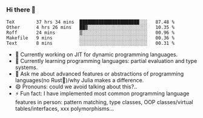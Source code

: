 
### Hi there 👋

<!--START_SECTION:waka-->
```text
TeX        37 hrs 34 mins  ██████████████████████░░░   87.48 % 
Other      4 hrs 26 mins   ██▓░░░░░░░░░░░░░░░░░░░░░░   10.35 % 
Roff       24 mins         ▒░░░░░░░░░░░░░░░░░░░░░░░░   00.96 % 
Makefile   9 mins          ░░░░░░░░░░░░░░░░░░░░░░░░░   00.36 % 
Text       8 mins          ░░░░░░░░░░░░░░░░░░░░░░░░░   00.31 % 
```
<!--END_SECTION:waka-->

- 🔭 Currently working on JIT for dynamic programming languages.
- 🌱 Currently learning programming languages: partial evaluation and type systems.
- 💬 Ask me about advanced features or abstractions of programming languages(no Rust🤔)/why Julia makes a difference.
- 😄 Pronouns: could we avoid talking about this?..
- ⚡ Fun fact: I have implemented most common programming language features in person: pattern matching, type classes, OOP classes/virtual tables/interfaces, xxx polymorphisms...

<!--
**thautwarm/thautwarm** is a ✨ _special_ ✨ repository because its `README.md` (this file) appears on your GitHub profile.

Here are some ideas to get you started:

- 🔭 I’m currently working on ...
- 🌱 I’m currently learning ...
- 👯 I’m looking to collaborate on ...
- 🤔 I’m looking for help with ...
- 💬 Ask me about ...
- 📫 How to reach me: ...
- 😄 Pronouns: ...
- ⚡ Fun fact: ...
-->
